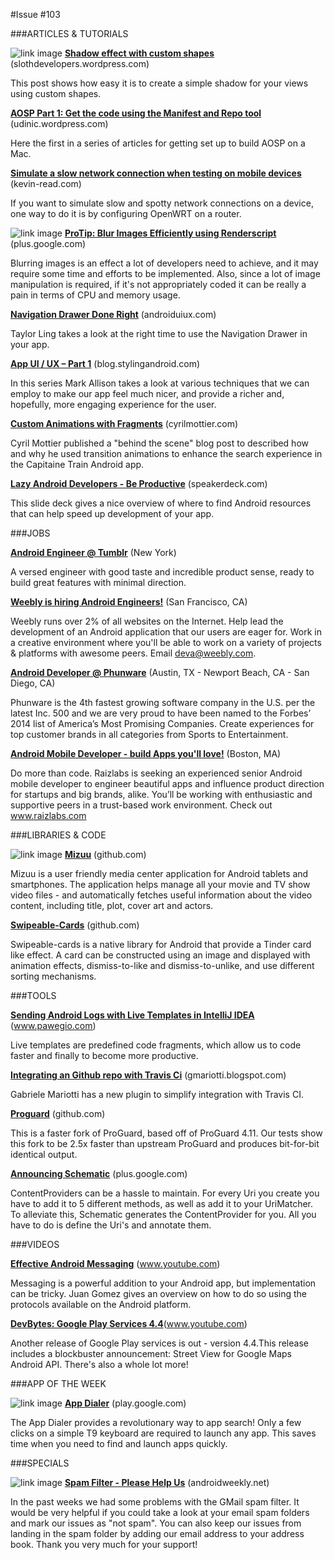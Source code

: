#Issue #103

###ARTICLES & TUTORIALS
 
 ![ link image](http://awcntt-article-image.qiniudn.com/issue103_square_Bildschirmfoto_2014-05-25_um_15.41.30.png) [**Shadow effect with custom shapes**](http://slothdevelopers.wordpress.com/2014/05/22/shadow-effect-with-custom-shapes/) (slothdevelopers.wordpress.com)
 
This post shows how easy it is to create a simple shadow for your views using custom shapes.
 
[**AOSP Part 1: Get the code using the Manifest and Repo tool**](http://udinic.wordpress.com/2014/05/24/aosp-part-1-get-the-code-using-the-manifest-and-repo/) (udinic.wordpress.com)

Here the first in a series of articles for getting set up to build AOSP on a Mac.
 
[**Simulate a slow network connection when testing on mobile devices**](http://kevin-read.com/post/86601925386/simulating-a-slow-network-connection-when-testing-on) (kevin-read.com)

If you want to simulate slow and spotty network connections on a device, one way to do it is by configuring OpenWRT on a router.
 
![ link image](http://awcntt-article-image.qiniudn.com/issue103_square_Bildschirmfoto_2014-05-25_um_15.52.01.png)	 [**ProTip: Blur Images Efficiently using Renderscript**]() (plus.google.com)
 
Blurring images is an effect a lot of developers need to achieve, and it may require some time and efforts to be implemented. Also, since a lot of image manipulation is required, if it's not appropriately coded it can be really a pain in terms of CPU and memory usage.
 
[**Navigation Drawer Done Right**](http://androiduiux.com/2014/05/20/navigation-drawer-done-right/) (androiduiux.com)

Taylor Ling takes a look at the right time to use the Navigation Drawer in your app.
 
[**App UI / UX – Part 1**](http://blog.stylingandroid.com/archives/2571) (blog.stylingandroid.com)

In this series Mark Allison takes a look at various techniques that we can employ to make our app feel much nicer, and provide a richer and, hopefully, more engaging experience for the user.
 
[**Custom Animations with Fragments**](http://cyrilmottier.com/2014/05/20/custom-animations-with-fragments/) (cyrilmottier.com)

Cyril Mottier published a "behind the scene" blog post to described how and why he used transition animations to enhance the search experience in the Capitaine Train Android app.
 
[**Lazy Android Developers - Be Productive**](https://speakerdeck.com/pareshmayani/lazy-android-developers-be-productive) (speakerdeck.com)

This slide deck gives a nice overview of where to find Android resources that can help speed up development of your app.
 
###JOBS
 
[**Android Engineer @ Tumblr**](http://www.jobscore.com/jobs2/tumblr/android-engineer/aVgT38MQ0r4RdviGakNqq7?ref=rss&sid=68) (New York)

A versed engineer with good taste and incredible product sense, ready to build great features with minimal direction.
 
[**Weebly is hiring Android Engineers!**](http://www.weebly.com/jobs/) (San Francisco, CA)

Weebly runs over 2% of all websites on the Internet. Help lead the development of an Android application that our users are eager for. Work in a creative environment where you'll be able to work on a variety of projects & platforms with awesome peers. Email deva@weebly.com.
 
[**Android Developer @ Phunware**](http://www.phunware.com/company/careers/current-openings/)  (Austin, TX - Newport Beach, CA - San Diego, CA)

Phunware is the 4th fastest growing software company in the U.S. per the latest Inc. 500 and we are very proud to have been named to the Forbes’ 2014 list of America’s Most Promising Companies. Create experiences for top customer brands in all categories from Sports to Entertainment.
 
[**Android Mobile Developer - build Apps you'll love!**](http://raizlabs.theresumator.com/apply/Jiftf7/Senior-Android-Mobile-Developer-Boston.html) (Boston, MA)

Do more than code. Raizlabs is seeking an experienced senior Android mobile developer to engineer beautiful apps and influence product direction for startups and big brands, alike. You’ll be working with enthusiastic and supportive peers in a trust-based work environment. Check out www.raizlabs.com
 
###LIBRARIES & CODE
 
 ![ link image](http://awcntt-article-image.qiniudn.com/issue103_square_Bildschirmfoto_2014-05-25_um_15.54.07.png) [**Mizuu**](https://github.com/MizzleDK/Mizuu) (github.com)
 
Mizuu is a user friendly media center application for Android tablets and smartphones. The application helps manage all your movie and TV show video files - and automatically fetches useful information about the video content, including title, plot, cover art and actors.
 
[**Swipeable-Cards**](https://github.com/kikoso/Swipeable-Cards) (github.com)

Swipeable-cards is a native library for Android that provide a Tinder card like effect. A card can be constructed using an image and displayed with animation effects, dismiss-to-like and dismiss-to-unlike, and use different sorting mechanisms.
 
###TOOLS
 
[**Sending Android Logs with Live Templates in IntelliJ IDEA**](http://www.pawegio.com/2014/05/20/sending-android-logs-with-live-templates-in-intellij-idea-and-android-studio/) (www.pawegio.com)

Live templates are predefined code fragments, which allow us to code faster and finally to become more productive.
 
[**Integrating an Github repo with Travis Ci**](http://gmariotti.blogspot.com/2014/05/integrating-android-github-repo-with.html) (gmariotti.blogspot.com)

Gabriele Mariotti has a new plugin to simplify integration with Travis CI.
 
[**Proguard**](https://github.com/facebook/proguard) (github.com)

This is a faster fork of ProGuard, based off of ProGuard 4.11. Our tests show this fork to be 2.5x faster than upstream ProGuard and produces bit-for-bit identical output.
 
[**Announcing Schematic**](https://plus.google.com/+SimonVigTherkildsen/posts/4HyYYD8qCwC) (plus.google.com)

ContentProviders can be a hassle to maintain. For every Uri you create you have to add it to 5 different methods, as well as add it to your UriMatcher. To alleviate this, Schematic generates the ContentProvider for you. All you have to do is define the Uri's and annotate them.
 
###VIDEOS
 
[**Effective Android Messaging**](https://www.youtube.com/watch?v=GXvxxAb7RMY&feature=youtu.be) (www.youtube.com)

Messaging is a powerful addition to your Android app, but implementation can be tricky. Juan Gomez gives an overview on how to do so using the protocols available on the Android platform.
 
[**DevBytes: Google Play Services 4.4**](https://www.youtube.com/watch?v=J2lYuNMeOfQ&feature=youtu.be)(www.youtube.com)

Another release of Google Play services is out - version 4.4.This release includes a blockbuster announcement: Street View for Google Maps Android API. There's also a whole lot more!
 
###APP OF THE WEEK
 
![ link image](http://awcntt-article-image.qiniudn.com/issue103_square_Bildschirmfoto_2014-05-22_um_00.35.14.png)	 [**App Dialer**](https://play.google.com/store/apps/details?id=name.pilgr.appdialer&hl=en)  (play.google.com)
 
The App Dialer provides a revolutionary way to app search! Only a few clicks on a simple T9 keyboard are required to launch any app. This saves time when you need to find and launch apps quickly.
 
###SPECIALS
 
![ link image](http://awcntt-article-image.qiniudn.com/issue103_square_Bildschirmfoto_2014-05-25_um_15.55.27.png)	 [**Spam Filter - Please Help Us**](http://androidweekly.net/)  (androidweekly.net)
 
In the past weeks we had some problems with the GMail spam filter. It would be very helpful if you could take a look at your email spam folders and mark our issues as "not spam". You can also keep our issues from landing in the spam folder by adding our email address to your address book. Thank you very much for your support!